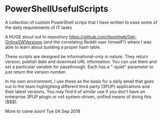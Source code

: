 # PowerShellUsefulScripts
A collection of custom PowerShell scrips that I have written to ease some of the daily requirements of IT tasks

A HUGE shout out to repository https://github.com/itsontheb/Get-OnlineSWVersions (and the correlating Reddit user himselF!) where I was able to learn about building a proper hash table.

These scripts are designed be informational-only in nature. They return version, publish date and download URL information. You can use them and set a particular variable for passthrough. Each has a "-quiet" parameter to just return the version number.

In my own environment, I use these as the basis for a daily email that goes out to the team highlighting different third party (3PUP) applications and their latest versions. You may find it of similar use if you don't have an enterprise 3PUP plugin or not system-driven, unified means of doing this ($$$). 

More to come soon!
Tue 04 Sep 2018
